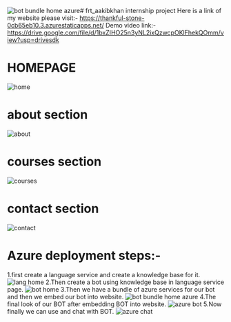 ![bot bundle home azure](https://github.com/Aakibkhanhcst/frt_aakibkhan/assets/133381125/d32fabd8-73fc-46bc-9376-adb49884eea6)# frt_aakibkhan
internship project
Here is a link of my website please visit:-
https://thankful-stone-0cb65eb10.3.azurestaticapps.net/
Demo video link:-
https://drive.google.com/file/d/1bxZIHO25n3yNL2ixQzwcpOKlFhekQOmm/view?usp=drivesdk
# HOMEPAGE
![home](https://github.com/Aakibkhanhcst/frt_aakibkhan/assets/133381125/e2300694-2c07-4f97-8c91-3a134872c615)
# about section
![about](https://github.com/Aakibkhanhcst/frt_aakibkhan/assets/133381125/b4a05eee-ccff-46c1-8830-62ba7dda8b2d)
# courses section
![courses](https://github.com/Aakibkhanhcst/frt_aakibkhan/assets/133381125/f243eca3-e75d-49bf-ade4-92394f25a526)
# contact section
![contact](https://github.com/Aakibkhanhcst/frt_aakibkhan/assets/133381125/4090376e-1b48-4da2-9240-b62ffd58a246)
# Azure deployment steps:-
1.first create a language service and create a knowledge base for it.
![lang home](https://github.com/Aakibkhanhcst/frt_aakibkhan/assets/133381125/991751e7-0979-4c03-9ea1-1476cad05b76)
2.Then create a bot using knowledge base in language service page.
![bot home](https://github.com/Aakibkhanhcst/frt_aakibkhan/assets/133381125/16c365bf-178b-4271-bbe0-67daf6d86427)
3.Then we have a bundle of azure services for our bot and then we embed our bot into website.
![bot bundle home azure](https://github.com/Aakibkhanhcst/frt_aakibkhan/assets/133381125/a9478a1e-56f3-43d1-b959-264aa2a0a4b8)
4.The final look of our BOT after embedding BOT into website.
![azure bot](https://github.com/Aakibkhanhcst/frt_aakibkhan/assets/133381125/2a6a7a5f-0453-4144-9b14-24cbd3e2befa)
5.Now finally we can use and chat with BOT.
![azure chat](https://github.com/Aakibkhanhcst/frt_aakibkhan/assets/133381125/c72a237c-bac4-406c-8529-2cbb9b2a0390)
